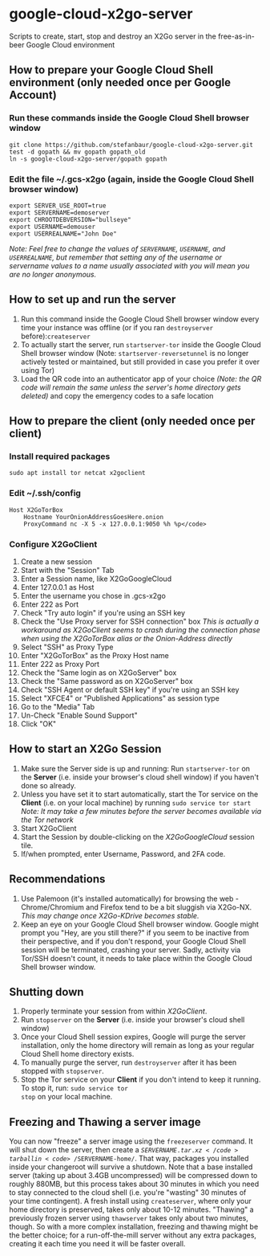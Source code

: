 # google-cloud-x2go-server
Scripts to create, start, stop and destroy an X2Go server in the free-as-in-beer Google Cloud environment
## How to prepare your Google Cloud Shell environment (only needed once per Google Account)
### Run these commands inside the Google Cloud Shell browser window
	git clone https://github.com/stefanbaur/google-cloud-x2go-server.git
	test -d gopath && mv gopath gopath_old
	ln -s google-cloud-x2go-server/gopath gopath
### Edit the file ~/.gcs-x2go (again, inside the Google Cloud Shell browser window)
	export SERVER_USE_ROOT=true
	export SERVERNAME=demoserver
	export CHROOTDEBVERSION="bullseye"
	export USERNAME=demouser
	export USERREALNAME="John Doe"
*Note: Feel free to change the values of <code>SERVERNAME</code>, <code>USERNAME</code>, and <code>USERREALNAME</code>, but remember that setting any of the username or servername values to a name usually associated with you will mean you are no longer anonymous.*
## How to set up and run the server
1. Run this command inside the Google Cloud Shell browser window every time your instance was offline (or if you ran <code>destroyserver</code> before):<code>createserver</code>
2. To actually start the server, run <code>startserver-tor</code> inside the Google Cloud Shell browser window
(Note: <code>startserver-reversetunnel</code> is no longer actively tested or maintained, but still provided in case you prefer it over using Tor)
4. Load the QR code into an authenticator app of your choice *(Note: the QR code will remain the same unless the server's home directory gets deleted)* and copy the emergency codes to a safe location
## How to prepare the client (only needed once per client)
### Install required packages
	sudo apt install tor netcat x2goclient
### Edit ~/.ssh/config
	Host X2GoTorBox
		Hostname YourOnionAddressGoesHere.onion
		ProxyCommand nc -X 5 -x 127.0.0.1:9050 %h %p</code>
### Configure X2GoClient
1. Create a new session
2. Start with the "Session" Tab
3. Enter a Session name, like X2GoGoogleCloud
4. Enter 127.0.0.1 as Host
5. Enter the username you chose in .gcs-x2go
6. Enter 222 as Port
7. Check "Try auto login" if you're using an SSH key
8. Check the "Use Proxy server for SSH connection" box *This is actually a workaround as X2GoClient seems to crash during the connection phase when using the X2GoTorBox alias or the Onion-Address directly*
9. Select "SSH" as Proxy Type
10. Enter "X2GoTorBox" as the Proxy Host name
11. Enter 222 as Proxy Port
12. Check the "Same login as on X2GoServer" box
13. Check the "Same password as on X2GoServer" box 
14. Check "SSH Agent or default SSH key" if you're using an SSH key
15. Select "XFCE4" or "Published Applications" as session type
16. Go to the "Media" Tab
17. Un-Check "Enable Sound Support"
18. Click "OK"
## How to start an X2Go Session
1. Make sure the Server side is up and running: Run <code>startserver-tor</code> on the **Server** (i.e. inside your browser's cloud shell window) if you haven't done so already.
2. Unless you have set it to start automatically, start the Tor service on the **Client** (i.e. on your local machine) by running <code>sudo service tor start</code> *Note: It may take a few minutes before the server becomes available via the Tor network*
3. Start X2GoClient
4. Start the Session by double-clicking on the *X2GoGoogleCloud* session tile.
5. If/when prompted, enter Username, Password, and 2FA code.
## Recommendations
1. Use Palemoon (it's installed automatically) for browsing the web - Chrome/Chromium and Firefox tend to be a bit sluggish via X2Go-NX. *This may change once X2Go-KDrive becomes stable.*
2. Keep an eye on your Google Cloud Shell browser window. Google might prompt you "Hey, are you still there?" if you seem to be inactive from their perspective, and if you don't respond, your Google Cloud Shell session will be terminated, crashing your server. Sadly, activity via Tor/SSH doesn't count, it needs to take place within the Google Cloud Shell browser window.
## Shutting down
1. Properly terminate your session from within *X2GoClient*.
2. Run <code>stopserver</code> on the **Server** (i.e. inside your browser's cloud shell window) 
3. Once your Cloud Shell session expires, Google will purge the server installation, only the home directory will remain as long as your regular Cloud Shell home directory exists.
4. To manually purge the server, run <code>destroyserver</code> after it has been stopped with <code>stopserver</code>.
5. Stop the Tor service on your **Client** if you don't intend to keep it running. To stop it, run: <code>sudo service tor stop</code> on your local machine.

## Freezing and Thawing a server image
You can now "freeze" a server image using the <code>freezeserver</code> command. It will shut down the server, then create a <code>$SERVERNAME.tar.xz</code> tarball in <code>~/$SERVERNAME-home/</code>.
That way, packages you installed inside your changeroot will survive a shutdown. Note that a base installed server (taking up about 3.4GB uncompressed) will be compressed down to roughly 880MB, but this process takes about 30 minutes in which you need to stay connected to the cloud shell (i.e. you're "wasting" 30 minutes of your time contingent). A fresh install using <code>createserver</code>, where only your home directory is preserved, takes only about 10-12 minutes. "Thawing" a previously frozen server using <code>thawserver</code> takes only about two minutes, though. So with a more complex installation, freezing and thawing might be the better choice; for a run-off-the-mill server without any extra packages, creating it each time you need it will be faster overall.
